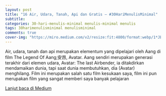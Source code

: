 ```yaml
---
layout: post
title: "16 Air, Udara, Tanah, Api dan Gratis — #30HariMenulisMinimal"
subtitle:
categories: 30-hari-menulis-minimal menulis-minimal menulis
tags: 30harimenulisminimal menulisminimal
comments: true
cover-img: "https://miro.medium.com/v2/resize:fit:4800/format:webp/1*JBZoVFrAtahttqbxueOl8Q.png"
---
```


Air, udara, tanah dan api merupakan elementum yang dipelajari oleh Aang di film The Legend Of Aang;安昂, Avatar. Aang sendiri merupakan generasi terakhir dari elemen udara, Avatar: The last Airbender, ia ditakdirkan mendamaikan dunia, tapi saat dunia membutuhkan, dia (Avatar) menghilang. Film ini merupakan salah satu film kesukaan saya, film ini pun merupakan film yang sangat memberi saya banyak pelajaran

[Lanjut baca di Medium](https://link.medium.com/mL0yjbfALyb)
